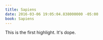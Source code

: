 ```yaml
---
title: Sapiens
date: 2016-03-06 19:05:04.838000000 -05:00
book: Sapiens
---
```


This is the first highlight. It's dope.
